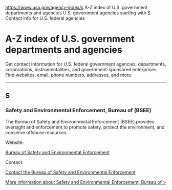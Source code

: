 

https://www.usa.gov/agency-index/s
A-Z index of U.S. government departments and agencies
U.S. government agencies starting with S
Contact info for U.S. federal agencies

# A-Z index of U.S. government departments and agencies

Get contact information for U.S. federal government agencies, departments, corporations, instrumentalities, and government-sponsored enterprises. Find websites, email, phone numbers, addresses, and more.

---

## S

### Safety and Environmental Enforcement, Bureau of (BSEE)

The Bureau of Safety and Environmental Enforcement (BSEE) provides oversight and enforcement to promote safety, protect the environment, and conserve offshore resources.

Website:

[Bureau of Safety and Environmental Enforcement](https://www.bsee.gov/)

Contact:

[Contact the Bureau of Safety and Environmental Enforcement](https://www.bsee.gov/who-we-are/connect)

[More information about Safety and Environmental Enforcement, Bureau of >](https://www.usa.gov/agencies/bureau-of-safety-and-environmental-enforcement)
